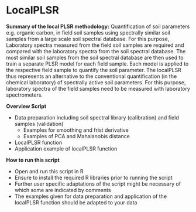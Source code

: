 <!-- Copyright (C) 2020
- Kathrin J. Ward (GFZ, kathrin.ward@gfz-potsdam.de), 
- Sabine Chabrillat (GFZ, sabine.chabrillat@gfz-potsdam.de),
- Saskia Foerster (GFZ, saskia.foerster@gfz-potsdam.de), 
- Helmholtz Centre Potsdam, German Research Centre for Geosciences (GFZ, https://www.gfz-potsdam.de/startseite/)

This program was developed within the context of the following publicly funded projects:
- EnMAP scientific preparation program under the DLR Space Administration, German Federal Ministry of Economic Affairs and Energy, 
  grant number 50EE1529 (https://www.enmap.org/)
 
This program is free software: you can redistribute it and/or modify
it under the terms of the GNU General Public License as published by
the Free Software Foundation, version 2 of the License, complemented with 
the following provision: 
For the scientific transparency and verification of results obtained 
and communicated to the public after using a modified version of the 
work, You (as the recipient of the source code and author of this 
modified version, used to produce the published results in scientific 
communications) commit to make this modified source code available in 
a repository that is easily and freely accessible for a duration of 
five years after the communication of the obtained results.
 
This program is distributed in the hope that it will be useful,
but WITHOUT ANY WARRANTY; without even the implied warranty of
MERCHANTABILITY or FITNESS FOR A PARTICULAR PURPOSE.  See the
GNU General Public License for more details.
 
You should have received a copy of the GNU General Public License
along with this program.  If not, see <http://www.gnu.org/licenses/>. -->


# LocalPLSR
**Summary of the local PLSR methodology:**
Quantification of soil parameters e.g. organic carbon, in field soil samples using spectrally similar soil samples from a large scale soil spectral database. For this purpose, Laboratory spectra measured from the field soil samples are required and compared with the laboratory spectra from the soil spectral database. The most similar soil samples from the soil spectral database are then used to train a separate PLSR model for each field sample. Each model is applied to the respective field sample to quantify the soil parameter. The localPLSR thus represents an alternative to the conventional quantification (in the chemical laboratory) of spectrally active soil parameters. For this purpose, laboratory spectra of the field samples need to be measured with laboratory spectrometers.

**Overview Script**
* Data preparation including soil spectral library (calibration) and field samples (validation)
    * Examples for smoothing and frist derivative
    * Examples of PCA and Mahalanobis distance
* LocalPLSR function
* Application example of localPLSR function

**How to run this script**
* Open and run this script in R
* Ensure to install the required R libraries prior to running the script
* Further user specific adaptations of the script might be necessary of which some are indicated by comments 
* The examples given for data preparation and application of the localPLSR function should be adapted to your data